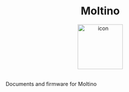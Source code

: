 <h1 align="center">Moltino</h1>
<p align="center">
  <img src="https://raw.githubusercontent.com/athomas1967/Moltino/main/docs/images/icon.png" alt="icon" width="120"/>
</p>
<br>
Documents and firmware for Moltino
